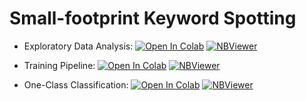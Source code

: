 # Small-footprint Keyword Spotting
- Exploratory Data Analysis: [![Open In Colab](https://colab.research.google.com/assets/colab-badge.svg)](https://colab.research.google.com/github/Mmiglio/SpeechRecognition/blob/master/notebooks/exploratoryAnalysis.ipynb)
[![NBViewer](https://github.com/jupyter/design/blob/master/logos/Badges/nbviewer_badge.svg)](https://nbviewer.jupyter.org/github/Mmiglio/SpeechRecognition/blob/master/notebooks/exploratoryAnalysis.ipynb)

- Training Pipeline: [![Open In Colab](https://colab.research.google.com/assets/colab-badge.svg)](https://colab.research.google.com/github/Mmiglio/SpeechRecognition/blob/master/notebooks/Training.ipynb)
[![NBViewer](https://github.com/jupyter/design/blob/master/logos/Badges/nbviewer_badge.svg)](https://nbviewer.jupyter.org/github/Mmiglio/SpeechRecognition/blob/master/notebooks/Training.ipynb)

- One-Class Classification: [![Open In Colab](https://colab.research.google.com/assets/colab-badge.svg)](https://colab.research.google.com/github/Mmiglio/SpeechRecognition/blob/master/notebooks/OneClass_Marvin.ipynb)
[![NBViewer](https://github.com/jupyter/design/blob/master/logos/Badges/nbviewer_badge.svg)](https://nbviewer.jupyter.org/github/Mmiglio/SpeechRecognition/blob/master/notebooks/OneClass_Marvin.ipynb)
